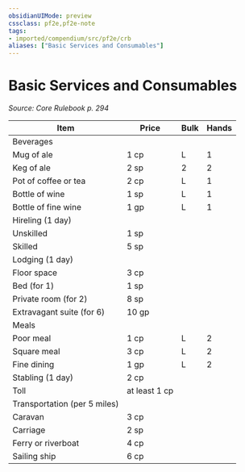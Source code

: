 ```yaml
---
obsidianUIMode: preview
cssclass: pf2e,pf2e-note
tags:
- imported/compendium/src/pf2e/crb
aliases: ["Basic Services and Consumables"]
---
```

# Basic Services and Consumables  
*Source: Core Rulebook p. 294*  

| Item | Price | Bulk | Hands |
|------|-------|------|-------|
| Beverages |  |  |  |
| Mug of ale | 1 cp | L | 1 |
| Keg of ale | 2 sp | 2 | 2 |
| Pot of coffee or tea | 2 cp | L | 1 |
| Bottle of wine | 1 sp | L | 1 |
| Bottle of fine wine | 1 gp | L | 1 |
| Hireling (1 day) |  |  |  |
| Unskilled | 1 sp |  |  |
| Skilled | 5 sp |  |  |
| Lodging (1 day) |  |  |  |
| Floor space | 3 cp |  |  |
| Bed (for 1) | 1 sp |  |  |
| Private room (for 2) | 8 sp |  |  |
| Extravagant suite (for 6) | 10 gp |  |  |
| Meals |  |  |  |
| Poor meal | 1 cp | L | 2 |
| Square meal | 3 cp | L | 2 |
| Fine dining | 1 gp | L | 2 |
| Stabling (1 day) | 2 cp |  |  |
| Toll | at least 1 cp |  |  |
| Transportation (per 5 miles) |  |  |  |
| Caravan | 3 cp |  |  |
| Carriage | 2 sp |  |  |
| Ferry or riverboat | 4 cp |  |  |
| Sailing ship | 6 cp |  |  |